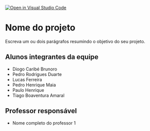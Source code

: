 [![Open in Visual Studio Code](https://classroom.github.com/assets/open-in-vscode-2e0aaae1b6195c2367325f4f02e2d04e9abb55f0b24a779b69b11b9e10269abc.svg)](https://classroom.github.com/online_ide?assignment_repo_id=15830052&assignment_repo_type=AssignmentRepo)
# Nome do projeto
Escreva um ou dois parágrafos resumindo o objetivo do seu projeto.

## Alunos integrantes da equipe

* Diogo Caribé Brunoro
* Pedro Rodrigues Duarte
* Lucas Ferreira
* Pedro Henrique Maia
* Paulo Henrique
* Tiago Boaventura Amaral

## Professor responsável 

* Nome completo do professor 1

